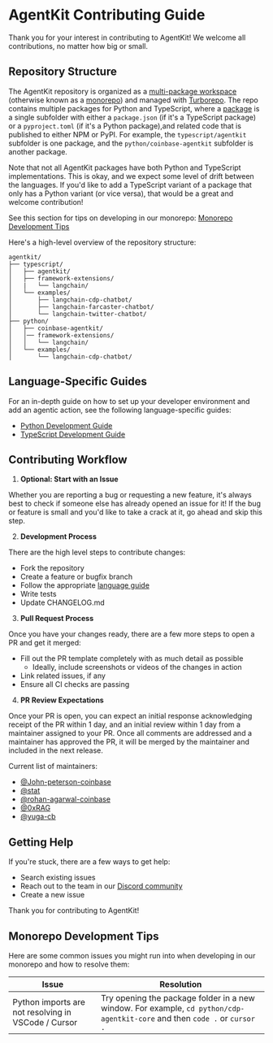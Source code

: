 # AgentKit Contributing Guide

Thank you for your interest in contributing to AgentKit! We welcome all contributions, no matter how big or small.

## Repository Structure

The AgentKit repository is organized as a [multi-package workspace](https://vercel.com/docs/vercel-platform/glossary#multi-package-workspace) (otherwise known as a [monorepo](https://vercel.com/docs/vercel-platform/glossary#monorepo)) and managed with [Turborepo](https://turbo.build/repo/docs). The repo contains multiple packages for Python and TypeScript, where a [package](https://vercel.com/docs/vercel-platform/glossary#package) is a single subfolder with either a `package.json` (if it's a TypeScript package) or a `pyproject.toml` (if it's a Python package),and related code that is published to either NPM or PyPI. For example, the `typescript/agentkit` subfolder is one package, and the `python/coinbase-agentkit` subfolder is another package.

Note that not all AgentKit packages have both Python and TypeScript implementations. This is okay, and we expect some level of drift between the languages. If you'd like to add a TypeScript variant of a package that only has a Python variant (or vice versa), that would be a great and welcome contribution!

See this section for tips on developing in our monorepo: [Monorepo Development Tips](#monorepo-development-tips)

Here's a high-level overview of the repository structure:

```
agentkit/
├── typescript/
│   ├── agentkit/
│   ├── framework-extensions/
│   |   └── langchain/
│   └── examples/
│       ├── langchain-cdp-chatbot/
│       ├── langchain-farcaster-chatbot/
│       └── langchain-twitter-chatbot/
├── python/
│   ├── coinbase-agentkit/
│   │── framework-extensions/
│   │   └── langchain/
│   └── examples/
│       └── langchain-cdp-chatbot/
```

## Language-Specific Guides

For an in-depth guide on how to set up your developer environment and add an agentic action, see the following language-specific guides:

- [Python Development Guide](./CONTRIBUTING-PYTHON.md)
- [TypeScript Development Guide](./CONTRIBUTING-TYPESCRIPT.md)

## Contributing Workflow

1. **Optional: Start with an Issue**

Whether you are reporting a bug or requesting a new feature, it's always best to check if someone else has already opened an issue for it! If the bug or feature is small and you'd like to take a crack at it, go ahead and skip this step.

2. **Development Process**

There are the high level steps to contribute changes:

- Fork the repository
- Create a feature or bugfix branch
- Follow the appropriate [language guide](#language-specific-guides)
- Write tests
- Update CHANGELOG.md

3. **Pull Request Process**

Once you have your changes ready, there are a few more steps to open a PR and get it merged:

- Fill out the PR template completely with as much detail as possible
    - Ideally, include screenshots or videos of the changes in action
- Link related issues, if any
- Ensure all CI checks are passing

4. **PR Review Expectations**

Once your PR is open, you can expect an initial response acknowledging receipt of the PR within 1 day, and an initial review within 1 day from a maintainer assigned to your PR. Once all comments are addressed and a maintainer has approved the PR, it will be merged by the maintainer and included in the next release.

Current list of maintainers:
- [@John-peterson-coinbase](https://github.com/John-peterson-coinbase)
- [@stat](https://github.com/stat)
- [@rohan-agarwal-coinbase](https://github.com/rohan-agarwal-coinbase)
- [@0xRAG](https://github.com/0xRAG)
- [@yuga-cb](https://github.com/yuga-cb)

## Getting Help

If you're stuck, there are a few ways to get help:

- Search existing issues
- Reach out to the team in our [Discord community](https://discord.com/channels/1220414409550336183/1304126107876069376)
- Create a new issue

Thank you for contributing to AgentKit!

## Monorepo Development Tips

Here are some common issues you might run into when developing in our monorepo and how to resolve them:

| Issue | Resolution |
| ----- | ---------- |
| Python imports are not resolving in VSCode / Cursor | Try opening the package folder in a new window. For example, `cd python/cdp-agentkit-core` and then `code .` or `cursor .` |
